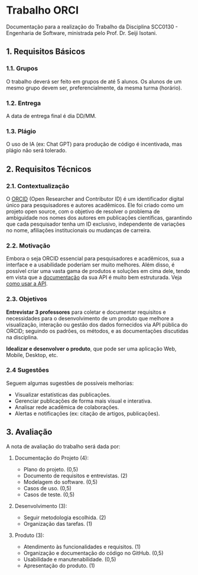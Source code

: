 # Trabalho ORCI

Documentação para a realização do Trabalho da Disciplina SCC0130 - Engenharia de Software, ministrada pelo Prof. Dr. Seiji Isotani.

## 1. Requisitos Básicos

### 1.1. Grupos

O trabalho deverá ser feito em grupos de até 5 alunos. Os alunos de um mesmo grupo devem ser, preferencialmente, da mesma turma (horário).

### 1.2. Entrega

A data de entrega final é dia DD/MM.

### 1.3. Plágio

O uso de IA (ex: Chat GPT) para produção de código é incentivada, mas plágio não será tolerado.

## 2. Requisitos Técnicos

### 2.1. Contextualização

O [ORCID](https://orcid.org) (Open Researcher and Contributor ID) é um identificador digital único para pesquisadores e autores acadêmicos. Ele foi criado como um projeto open source, com o objetivo de resolver o problema de ambiguidade nos nomes dos autores em publicações científicas, garantindo que cada pesquisador tenha um ID exclusivo, independente de variações no nome, afiliações institucionais ou mudanças de carreira.

### 2.2. Motivação

Embora o seja ORCID essencial para pesquisadores e acadêmicos, sua a interface e a usabilidade poderiam ser muito melhores. Além disso, é possível criar uma vasta gama de produtos e soluções em cima dele, tendo em vista que a [documentação](https://github.com/ORCID/ORCID-Source) da sua API é muito bem estruturada. Veja [como usar a API](/API.md).

### 2.3. Objetivos

**Entrevistar 3 professores** para coletar e documentar requisitos e necessidades para o desenvolvimento de um produto que melhore a visualização, interação ou gestão dos dados fornecidos via API pública do ORCID; seguindo os padrões, os métodos, e as documentações discutidas na disciplina. 

**Idealizar e desenvolver o produto**, que pode ser uma aplicação Web, Mobile, Desktop, etc.

### 2.4 Sugestões

Seguem algumas sugestões de possíveis melhorias:

- Visualizar estatísticas das publicações.
- Gerenciar publicações de forma mais visual e interativa.
- Analisar rede acadêmica de colaborações.
- Alertas e notificações (ex: citação de artigos, publicações).

## 3. Avaliação

A nota de avaliação do trabalho será dada por:

1. Documentação do Projeto (4):
    - Plano do projeto. (0,5)
    - Documento de requisitos e entrevistas. (2)
    - Modelagem do software. (0,5)
    - Casos de uso. (0,5)
    - Casos de teste. (0,5)

2. Desenvolvimento (3):
    - Seguir metodologia escolhida. (2)
    - Organização das tarefas. (1)

3. Produto (3):
    - Atendimento às funcionalidades e requisitos. (1)
    - Organização e documentação do código no GitHub. (0,5)
    - Usabilidade e manutenabilidade. (0,5)
    - Apresentação do produto. (1)
